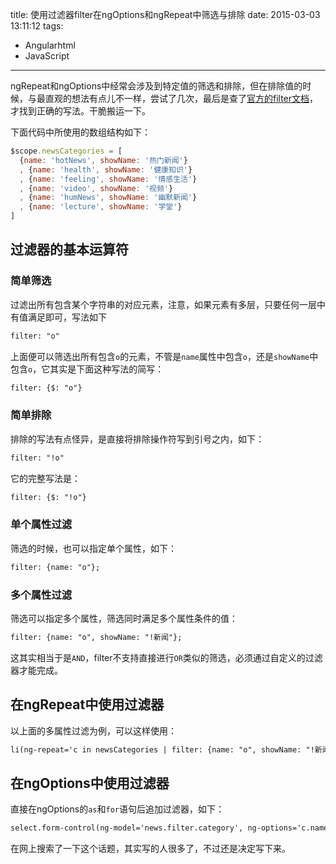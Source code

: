 title: 使用过滤器filter在ngOptions和ngRepeat中筛选与排除
date: 2015-03-03 13:11:12
tags:
  - Angularhtml
  - JavaScript
---

ngRepeat和ngOptions中经常会涉及到特定值的筛选和排除，但在排除值的时候，与最直观的想法有点儿不一样，尝试了几次，最后是查了[官方的filter文档](https://docs.angularhtml.org/api/ng/filter/filter)，才找到正确的写法。干脆搬运一下。

<!--more-->

下面代码中所使用的数组结构如下：

```js
$scope.newsCategories = [
  {name: 'hotNews', showName: '热门新闻'}
  , {name: 'health', showName: '健康知识'}
  , {name: 'feeling', showName: '情感生活'}
  , {name: 'video', showName: '视频'}
  , {name: 'humNews', showName: '幽默新闻'}
  , {name: 'lecture', showName: '学堂'}
]
```

## 过滤器的基本运算符

### 简单筛选

过滤出所有包含某个字符串的对应元素，注意，如果元素有多层，只要任何一层中有值满足即可，写法如下

```html
filter: "o"
```

上面便可以筛选出所有包含`o`的元素，不管是`name`属性中包含`o`，还是`showName`中包含`o`，它其实是下面这种写法的简写：

```html
filter: {$: "o"}
```

### 简单排除

排除的写法有点怪异，是直接将排除操作符写到引号之内，如下：

```html
filter: "!o"
```

它的完整写法是：

```html
filter: {$: "!o"}
```

### 单个属性过滤

筛选的时候，也可以指定单个属性，如下：

```html
filter: {name: "o"};
```

### 多个属性过滤

筛选可以指定多个属性，筛选同时满足多个属性条件的值：

```html
filter: {name: "o", showName: "!新闻"};
```

这其实相当于是`AND`，filter不支持直接进行`OR`类似的筛选，必须通过自定义的过滤器才能完成。

## 在ngRepeat中使用过滤器

以上面的多属性过滤为例，可以这样使用：

```html
li(ng-repeat='c in newsCategories | filter: {name: "o", showName: "!新闻"}, ng-bind='c.name')
```

## 在ngOptions中使用过滤器

直接在ngOptions的`as`和`for`语句后追加过滤器，如下：

```html
select.form-control(ng-model='news.filter.category', ng-options='c.name as c.showName for c in newsCategories | filter: {name: "o", showName: "!新闻"}', ng-change='news.changeCategory()')
```

在网上搜索了一下这个话题，其实写的人很多了，不过还是决定写下来。
